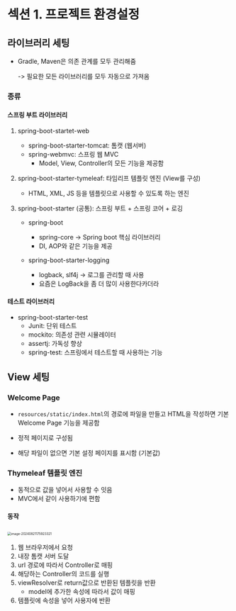 # 섹션 1. 프로젝트 환경설정

## 라이브러리 세팅

- Gradle, Maven은 의존 관계를 모두 관리해줌

  -> 필요한 모든 라이브러리를 모두 자동으로 가져옴

### 종류

#### 스프링 부트 라이브러리

1. spring-boot-startet-web

   - spring-boot-starter-tomcat: 톰캣 (웹서버)
   - spring-webmvc: 스프링 웹 MVC
     - Model, View, Controller의 모든 기능을 제공함

2. spring-boot-starter-tymeleaf: 타임리프 템플릿 엔진 (View를 구성)

   - HTML, XML, JS 등을 템플릿으로 사용할 수 있도록 하는 엔진

3. spring-boot-starter (공통): 스프링 부트 + 스프링 코어 + 로깅

   - spring-boot 
     - spring-core -> Spring boot 핵심 라이브러리
     - DI, AOP와 같은 기능을 제공

   - spring-boot-starter-logging 
     - logback, slf4j -> 로그를 관리할 때 사용
     - 요즘은 LogBack을 좀 더 많이 사용한다카더라

#### 테스트 라이브러리

- spring-boot-starter-test
  - Junit: 단위 테스트
  - mockito: 의존성 관련 시뮬레이터
  - assertj: 가독성 향상
  - spring-test: 스프링에서 테스트할 때 사용하는 기능



## View 세팅

### Welcome Page

- `resources/static/index.html`의 경로에 파일을 만들고 HTML을 작성하면 기본 Welcome Page 기능을 제공함

- 정적 페이지로 구성됨
- 해당 파일이 없으면 기본 설정 페이지를 표시함 (기본값)

### Thymeleaf 템플릿 엔진

- 동적으로 값을 넣어서 사용할 수 잇음
- MVC에서 같이 사용하기에 편함

#### 동작

​	<img src="./%E1%84%89%E1%85%A6%E1%86%A8%E1%84%89%E1%85%A7%E1%86%AB1.%20%E1%84%91%E1%85%B3%E1%84%85%E1%85%A9%E1%84%8C%E1%85%A6%E1%86%A8%E1%84%90%E1%85%B3%20%E1%84%92%E1%85%AA%E1%86%AB%E1%84%80%E1%85%A7%E1%86%BC%E1%84%89%E1%85%A5%E1%86%AF%E1%84%8C%E1%85%A5%E1%86%BC.assets/image-20240821175923321.png" alt="image-20240821175923321" style="zoom:50%;" />

1. 웹 브라우저에서 요청
2. 내장 톰캣 서버 도달
3. url 경로에 따라서 Controller로 매핑
4. 해당하는 Controller의 코드를 실행
5. viewResolver로 return값으로 반환된 템플릿을 반환
   - model에 추가한 속성에 따라서 값이 매핑
6. 템플릿에 속성을 넣어 사용자에 반환

